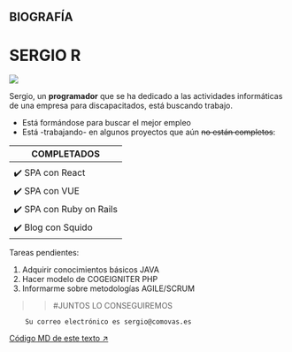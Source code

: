 ## BIOGRAFÍA


# SERGIO R
![](MD/img/20220703112837.png)  

Sergio, un **programador** que se ha dedicado a las actividades informáticas de una empresa para discapacitados, está buscando trabajo.

* Está formándose para buscar el mejor empleo 
* Está -trabajando- en algunos proyectos que aún ~~no están completos~~:

| COMPLETADOS                |
|----------------------------| 
|                            |
| ✔️ SPA con React           |
| ✔️ SPA con VUE             |
| ✔️ SPA con Ruby on Rails   |
| ✔️ Blog con Squido         |

Tareas pendientes:
1. Adquirir conocimientos básicos JAVA
2. Hacer modelo de COGEIGNITER PHP
3. Informarme sobre metodologías AGILE/SCRUM


>> #JUNTOS LO CONSEGUIREMOS
```
    Su correo electrónico es sergio@comovas.es
```

[Código MD de este texto ↗️](./MD/texto1.md)
 